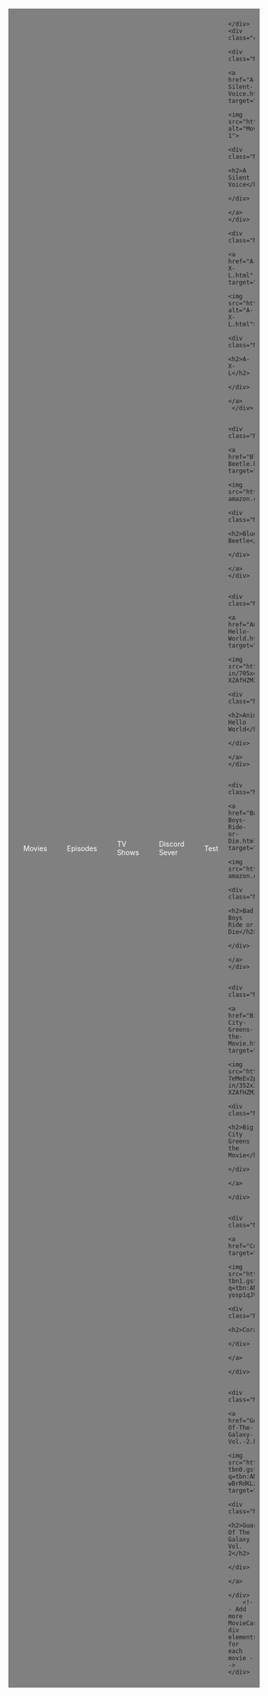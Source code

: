 <html lang="en">
<head>
    <meta charset="UTF-8">
    <meta name="viewport" content="width=device-width, initial-scale=1.0">
    <title>Syfer's Movie's</title>
    <style>
        body {
            background-color: lightTeal;
        }
        .container {
            display: flex;
            flex-wrap: wrap;
            justify-content: space-around;
            padding: 20px;
        }
        .movieCard {
            width: 200px;
            height: 300px;
            margin: 10px;
            background-color: white;
            border: 1px solid black;
            box-shadow: 5px 5px 5px grey;
            transition: transform 0.3s ease;
        }
        .MovieCard:hover {
            transform: scale(1.1);
        }
        .MovieCard a {
            text-decoration: none;
        }
        .MovieCard img {
            width: 150pxpx;
            height: 300px;
            margin: 0 auto;
            display: block;
        }
        .MovieInfo {
            padding: 10px;
            text-align: center;
        }
        .Menu {
            background-color: grey;
            display: flex;
            justify-content: center;
            align-items: center;
            padding: 10px;
            margin-top: 20px;
        }
        .Menu a {
            color: white;
            text-decoration: none;
            padding: 10px;
            margin: 0 10px;
        }
    </style>
</head>
<body>
    <div class="Menu">
        <a href="https://syfer-eng.github.io/">Movies</a>
        <a href="Episodes.html">Episodes</a>
        <a href="TV-Shows.html.html">TV Shows</a>
        <a href="https://discord.gg/JMfgMwgBxe">Discord Sever</a>
        <a href="Test.html">Test</a>


    </div>
    <div class="container">
        <div class="MovieCard">
            <a href="A-Silent-Voice.html" target="_blank">
                <img src="https://i.redd.it/4qvzjk0la1p91.jpg" alt="Movie 1">
                <div class="MovieInfo">
                    <h2>A Silent Voice</h2>
                </div>
            </a>
    </div>
        <div class="MovieCard">
            <a href="A-X-L.html" target="_blank">
                <img src="https://upload.wikimedia.org/wikipedia/en/6/6b/AXL_Official_Poster_2018.png" alt="A-X-L.html">
                <div class="MovieInfo">
                    <h2>A-X-L</h2>
                </div>
            </a>
     </div>
        
        <div class="MovieCard">
            <a href="Blue-Beetle.html" target="_blank">
                <img src="https://m.media-amazon.com/images/M/MV5BYzllNjdjODctNGMwMC00MWYzLTgwMDgtNmVkMDJiNGM2YjI3XkEyXkFqcGc@._V1_.jpg">
                <div class="MovieInfo">
                    <h2>Blue Beetle</h2>
                </div>
            </a>
    </div>

        <div class="MovieCard">
            <a href="AnimePahe-Hello-World.html" target="_blank">
                <img src="https://resizing.flixster.com/a0Gi3J8NO2rET6RuwlN8vrLTkWs=/fit-in/705x460/v2/https://resizing.flixster.com/-XZAfHZM39UwaGJIFWKAE8fS0ak=/v3/t/assets/p18010758_v_v8_aa.jpg">
                <div class="MovieInfo">
                    <h2>AnimePahe Hello World</h2>
                </div>
            </a>
    </div>

        <div class="MovieCard">
            <a href="Bad-Boys-Ride-or-Die.html" target="_blank">
                <img src="https://m.media-amazon.com/images/M/MV5BZWNjZWUwNDgtYTM4ZC00Zjk0LTg3ZWItNGEyZmVkZTIxZDk0XkEyXkFqcGc@._V1_.jpg">
                <div class="MovieInfo">
                    <h2>Bad Boys Ride or Die</h2>
                </div>
            </a>
    </div>

        <div class="MovieCard">
            <a href="Big-City-Greens-the-Movie.html" target="_blank">
                <img src="https://resizing.flixster.com/0xB-7eMeEv2pdl8ykyur4xVGE5A=/fit-in/352x330/v2/https://resizing.flixster.com/-XZAfHZM39UwaGJIFWKAE8fS0ak=/v3/t/assets/p27185063_v_v13_ac.jpg">
                <div class="MovieInfo">
                    <h2>Big City Greens the Movie</h2>
                </div>
            </a>
        </div>

        <div class="MovieCard">
            <a href="Coraline.html" target="_blank">
                <img src="https://encrypted-tbn1.gstatic.com/images?q=tbn:ANd9GcTRb_XdtNkaN_HkDNLAff_8mX3_n3TmSD4IjrFzBIafa68QV4RS9vhUBEUE-yosp1qJVk1Y">
                <div class="MovieInfo">
                    <h2>Coraline</h2>
                </div>
            </a>
        </div>

        <div class="MovieCard">
            <a href="Guardians-Of-The-Galaxy-Vol.-2.html">
                <img src="https://encrypted-tbn0.gstatic.com/images?q=tbn:ANd9GcTBrdOvxnlu3pN9GEfkofoCpuYtAYj2hEasyqYjkVjPcshyzdj-wBrRdKLzZkgPBXqUvj48Gg" target="_blank">
                <div class="MovieInfo">
                    <h2>Guardians Of The Galaxy Vol. 2</h2>
                </div>
            </a>
        </div>
        <!-- Add more MovieCard div elements for each movie -->
    </div>
</body>
</html>
